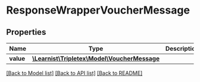 # ResponseWrapperVoucherMessage

## Properties
Name | Type | Description | Notes
------------ | ------------- | ------------- | -------------
**value** | [**\Learnist\Tripletex\Model\VoucherMessage**](VoucherMessage.md) |  | [optional] 

[[Back to Model list]](../../README.md#documentation-for-models) [[Back to API list]](../../README.md#documentation-for-api-endpoints) [[Back to README]](../../README.md)

